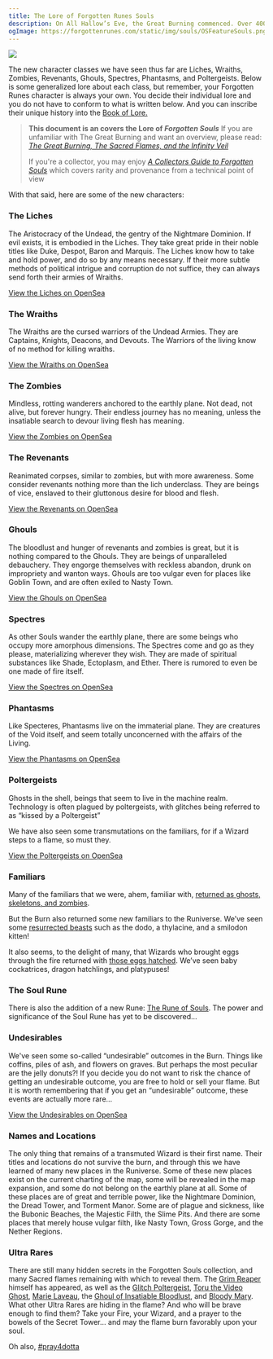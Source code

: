```yaml
---
title: The Lore of Forgotten Runes Souls
description: On All Hallow’s Eve, the Great Burning commenced. Over 400 Wizards have stepped to the Flame thus far, and we’ve seen all sorts of abominations return. Let’s go over some of the lore behind these new undead beings that have come to the Runiverse.
ogImage: https://forgottenrunes.com/static/img/souls/OSFeatureSouls.png
---
```


![](/static/img/souls/OSFeatureSouls.png)

The new character classes we have seen thus far are Liches, Wraiths, Zombies, Revenants, Ghouls, Spectres, Phantasms, and Poltergeists. Below is some generalized lore about each class, but remember, your Forgotten Runes character is always your own. You decide their individual lore and you do not have to conform to what is written below. And you can inscribe their unique history into the [Book of Lore.](https://www.forgottenrunes.com/lore)

> **This document is an covers the Lore of _Forgotten Souls_** If you are unfamiliar with The Great Burning and want an overview, please read: [_The Great Burning, The Sacred Flames, and the Infinity Veil_](/posts/forgotten-souls)
>
> If you're a collector, you may enjoy [_A Collectors Guide to Forgotten Souls_](/posts/forgotten-souls/collectors-guide) which covers rarity and provenance from a technical point of view

With that said, here are some of the new characters:

### The Liches

The Aristocracy of the Undead, the gentry of the Nightmare Dominion. If evil exists, it is embodied in the Liches. They take great pride in their noble titles like Duke, Despot, Baron and Marquis. The Liches know how to take and hold power, and do so by any means necessary. If their more subtle methods of political intrigue and corruption do not suffice, they can always send forth their armies of Wraiths.

[View the Liches on OpenSea](https://opensea.io/collection/forgottensouls?search[sortAscending]=true&search[sortBy]=PRICE&search[stringTraits][0][name]=head&search[stringTraits][0][values][0]=Lich%20Despot&search[stringTraits][0][values][1]=Lich%20Marquis&search[stringTraits][0][values][2]=Lich%20Duke&search[stringTraits][0][values][3]=Lich%20Baron&search[stringTraits][0][values][4]=Lich%20Cyborog)

### The Wraiths

The Wraiths are the cursed warriors of the Undead Armies. They are Captains, Knights, Deacons, and Devouts. The Warriors of the living know of no method for killing wraiths.

[View the Wraiths on OpenSea](https://opensea.io/collection/forgottensouls?search[sortAscending]=true&search[sortBy]=PRICE&search[stringTraits][0][name]=head&search[stringTraits][0][values][0]=Wraith%20Devout&search[stringTraits][0][values][1]=Wraith%20Deacon&search[stringTraits][0][values][2]=Wraith%20Knight&search[stringTraits][0][values][3]=Wraith%20Captain)

### The Zombies

Mindless, rotting wanderers anchored to the earthly plane. Not dead, not alive, but forever hungry. Their endless journey has no meaning, unless the insatiable search to devour living flesh has meaning.

[View the Zombies on OpenSea](https://opensea.io/collection/forgottensouls?search[sortAscending]=true&search[sortBy]=PRICE&search[stringTraits][0][name]=head&search[stringTraits][0][values][0]=Gangrene%20Zombie&search[stringTraits][0][values][1]=Consumption%20Zombie&search[stringTraits][0][values][2]=Wild%20Zombie&search[stringTraits][0][values][3]=Blight%20Zombie&search[stringTraits][0][values][4]=Putrid%20Zombie)

### The Revenants

Reanimated corpses, similar to zombies, but with more awareness. Some consider revenants nothing more than the lich underclass. They are beings of vice, enslaved to their gluttonous desire for blood and flesh.

[View the Revenants on OpenSea](https://opensea.io/collection/forgottensouls?search[sortAscending]=true&search[sortBy]=PRICE&search[stringTraits][0][name]=head&search[stringTraits][0][values][0]=Gouged%20Revenant&search[stringTraits][0][values][1]=Blood%20Eater%20Revenant&search[stringTraits][0][values][2]=Rotten%20Revenant&search[stringTraits][0][values][3]=Lewd%20Revenant)

### Ghouls

The bloodlust and hunger of revenants and zombies is great, but it is nothing compared to the Ghouls. They are beings of unparalleled debauchery. They engorge themselves with reckless abandon, drunk on impropriety and wanton ways. Ghouls are too vulgar even for places like Goblin Town, and are often exiled to Nasty Town.

[View the Ghouls on OpenSea](https://opensea.io/collection/forgottensouls?search[sortAscending]=true&search[sortBy]=PRICE&search[stringTraits][0][name]=head&search[stringTraits][0][values][0]=Ghoul%20of%20Sickness&search[stringTraits][0][values][1]=Ghoul%20of%20Shade&search[stringTraits][0][values][2]=Salacious%20Ghoul&search[stringTraits][0][values][3]=Pale%20Ghoul&search[stringTraits][0][values][4]=Ghoul%20of%20Bloodlust)

### Spectres

As other Souls wander the earthly plane, there are some beings who occupy more amorphous dimensions. The Spectres come and go as they please, materializing wherever they wish. They are made of spiritual substances like Shade, Ectoplasm, and Ether. There is rumored to even be one made of fire itself.

[View the Spectres on OpenSea](https://opensea.io/collection/forgottensouls?search[sortAscending]=true&search[sortBy]=PRICE&search[stringTraits][0][name]=head&search[stringTraits][0][values][0]=Holy%20Spectre&search[stringTraits][0][values][1]=Ecto%20Spectre&search[stringTraits][0][values][2]=Shade%20Spectre&search[stringTraits][0][values][3]=Ethereal%20Spectre)

### Phantasms

Like Specteres, Phantasms live on the immaterial plane. They are creatures of the Void itself, and seem totally unconcerned with the affairs of the Living.

[View the Phantasms on OpenSea](https://opensea.io/collection/forgottensouls?search[sortAscending]=true&search[sortBy]=PRICE&search[stringTraits][0][name]=head&search[stringTraits][0][values][0]=Paranormal%20Phantasm&search[stringTraits][0][values][1]=Phantasm%20of%20the%20Veil&search[stringTraits][0][values][2]=Phantasm%20of%20the%20Void&search[stringTraits][0][values][3]=Horned%20Phantasm)

### Poltergeists

Ghosts in the shell, beings that seem to live in the machine realm. Technology is often plagued by poltergeists, with glitches being referred to as “kissed by a Poltergeist”

We have also seen some transmutations on the familiars, for if a Wizard steps to a flame, so must they.

[View the Poltergeists on OpenSea](https://opensea.io/collection/forgottensouls?search[stringTraits][0][name]=head&search[stringTraits][0][values][0]=Glitched%20Poltergeist&search[stringTraits][0][values][1]=Channel%201%20Poltergeist&search[stringTraits][0][values][2]=Channel%203%20Poltergeist)

### Familiars

Many of the familiars that we were, ahem, familiar with, [returned as ghosts, skeletons, and zombies](https://opensea.io/collection/forgottensouls?search[stringTraits][0][name]=head&search[stringTraits][0][values][0]=Glitched%20Poltergeist&search[stringTraits][0][values][1]=Channel%201%20Poltergeist&search[stringTraits][0][values][2]=Channel%203%20Poltergeist&search[stringTraits][1][name]=familiar&search[stringTraits][1][values][0]=Ghost%20Slime&search[stringTraits][1][values][1]=Zombie%20Cat&search[stringTraits][1][values][2]=Blaze%20Frog&search[stringTraits][1][values][3]=Skeleton%20Cat&search[stringTraits][1][values][4]=Skeleton%20Snake&search[stringTraits][1][values][5]=Zombie%20Rat&search[stringTraits][1][values][6]=Skeleton%20Frog&search[stringTraits][1][values][7]=Skeleton%20Rat&search[stringTraits][1][values][8]=Ghost%20Snake&search[stringTraits][1][values][9]=Skeleton%20Dog&search[stringTraits][1][values][10]=Ghost%20Bunny&search[stringTraits][1][values][11]=Ghost%20Wolf&search[stringTraits][1][values][12]=Ladybug%20Ghost&search[stringTraits][1][values][13]=Bat%20Skeleton&search[stringTraits][1][values][14]=Ghost%20Bat&search[stringTraits][1][values][15]=Ghost%20Crow&search[stringTraits][1][values][16]=Zombie%20Wolf&search[stringTraits][1][values][17]=Bunny%20Skeleton&search[stringTraits][1][values][18]=Crow%20Skeleton&search[stringTraits][1][values][19]=Skeleton%20Monkey&search[stringTraits][1][values][20]=Zombie%20Bunny&search[stringTraits][1][values][21]=Ghost%20Rat&search[stringTraits][1][values][22]=Zombie%20Crow&search[stringTraits][1][values][23]=Ghost%20Frog&search[stringTraits][1][values][24]=Ghost%20Cockatrice&search[stringTraits][1][values][25]=Skeleton%20Owl&search[stringTraits][1][values][26]=Zombie%20Monkey&search[stringTraits][1][values][27]=Cockatrice%20Skeleton&search[stringTraits][1][values][28]=Fox%20Skeleton&search[stringTraits][1][values][29]=Ghost%20Fox&search[stringTraits][1][values][30]=Ghost%20Monkey&search[stringTraits][1][values][31]=Ghost%20Hummingbird&search[stringTraits][1][values][32]=Ghost%20Owl&search[stringTraits][1][values][33]=Ghost%20Snail&search[stringTraits][1][values][34]=Hummingbird%20Skeleton).

But the Burn also returned some new familiars to the Runiverse. We’ve seen some [resurrected beasts](https://opensea.io/collection/forgottensouls?search[stringTraits][0][name]=familiar&search[stringTraits][0][values][0]=Resurrected%20Smilodon%20Kitten&search[stringTraits][0][values][1]=Resurrected%20Thylacine&search[stringTraits][0][values][2]=Resurrected%20Dodo) such as the dodo, a thylacine, and a smilodon kitten!

It also seems, to the delight of many, that Wizards who brought eggs through the fire returned with [those eggs hatched](https://opensea.io/collection/forgottensouls?search[stringTraits][0][name]=prop&search[stringTraits][0][values][0]=Platypus%20hatchling&search[stringTraits][0][values][1]=Cockatrice%20hatchling&search[stringTraits][0][values][2]=Dragon%20hatchling). We’ve seen baby cockatrices, dragon hatchlings, and platypuses!

### The Soul Rune

There is also the addition of a new Rune: [The Rune of Souls](https://opensea.io/collection/forgottensouls?search[stringTraits][0][name]=rune&search[stringTraits][0][values][0]=Rune%20of%20Souls). The power and significance of the Soul Rune has yet to be discovered...

### Undesirables

We've seen some so-called “undesirable” outcomes in the Burn. Things like coffins, piles of ash, and flowers on graves. But perhaps the most peculiar are the jelly donuts?!
If you decide you do not want to risk the chance of getting an undesirable outcome, you are free to hold or sell your flame. But it is worth remembering that if you get an “undesirable” outcome, these events are actually more rare…

[View the Undesirables on OpenSea](https://opensea.io/collection/forgottensouls?search[stringTraits][0][name]=undesirable&search[stringTraits][0][values][0]=Pile%20of%20Bones&search[stringTraits][0][values][1]=Green%20Coffin&search[stringTraits][0][values][2]=Cloud%20of%20Ectoplasm&search[stringTraits][0][values][3]=Ashpile&search[stringTraits][0][values][4]=Yellow%20Coffin&search[stringTraits][0][values][5]=White%20Coffin&search[stringTraits][0][values][6]=Total%20Void%20of%20Absolute%20Nothingness&search[stringTraits][0][values][7]=Red%20Coffin&search[stringTraits][0][values][8]=Purple%20Coffin&search[stringTraits][0][values][9]=Power%20Orb&search[stringTraits][0][values][10]=Pile%20of%20Blood%20and%20Guts&search[stringTraits][0][values][11]=Meta%20Orb&search[stringTraits][0][values][12]=Immaculate%20Urn&search[stringTraits][0][values][13]=Jelly%20Donut%20with%20Slime&search[stringTraits][0][values][14]=Holy%20Urn&search[stringTraits][0][values][15]=Grape%20Jelly%20Donut&search[stringTraits][0][values][16]=Ghost%20Orb&search[stringTraits][0][values][17]=Ethereal%20Urn&search[stringTraits][0][values][18]=Ectoplasm%20Mist&search[stringTraits][0][values][19]=Blueberry%20Jelly%20Donut&search[stringTraits][0][values][20]=Tulip%20on%20grave&search[stringTraits][0][values][21]=Ectoplasm%20Goop&search[stringTraits][0][values][22]=Ashpile%20with%20bones&search[stringTraits][0][values][23]=Raspberry%20Jelly%20Donut)

### Names and Locations

The only thing that remains of a transmuted Wizard is their first name. Their titles and locations do not survive the burn, and through this we have learned of many new places in the Runiverse. Some of these new places exist on the current charting of the map, some will be revealed in the map expansion, and some do not belong on the earthly plane at all. Some of these places are of great and terrible power, like the Nightmare Dominion, the Dread Tower, and Torment Manor. Some are of plague and sickness, like the Bubonic Beaches, the Majestic Filth, the Slime Pits. And there are some places that merely house vulgar filth, like Nasty Town, Gross Gorge, and the Nether Regions.

### Ultra Rares

There are still many hidden secrets in the Forgotten Souls collection, and many Sacred flames remaining with which to reveal them. The [Grim Reaper](https://opensea.io/assets/0x251b5f14a825c537ff788604ea1b58e49b70726f/7274) himself has appeared, as well as the [Glitch Poltergeist](https://opensea.io/assets/0x251b5f14a825c537ff788604ea1b58e49b70726f/474), [Toru the Video Ghost](https://opensea.io/assets/0x251b5f14a825c537ff788604ea1b58e49b70726f/181), [Marie Laveau](https://opensea.io/assets/0x251b5f14a825c537ff788604ea1b58e49b70726f/5659), the [Ghoul of Insatiable Bloodlust](https://opensea.io/assets/0x251b5f14a825c537ff788604ea1b58e49b70726f/9807), and [Bloody Mary](https://opensea.io/assets/0x251b5f14a825c537ff788604ea1b58e49b70726f/133). What other Ultra Rares are hiding in the flame? And who will be brave enough to find them? Take your Fire, your Wizard, and a prayer to the bowels of the Secret Tower... and may the flame burn favorably upon your soul.

Oh also, [#pray4dotta](https://opensea.io/assets/0x251b5f14a825c537ff788604ea1b58e49b70726f/6044)
